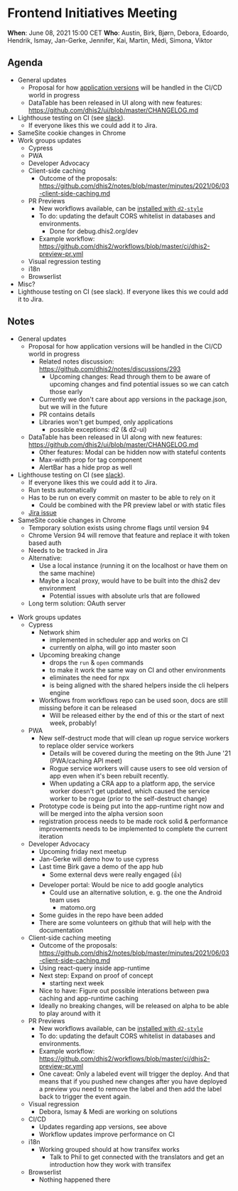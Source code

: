 # Frontend Initiatives Meeting

**When**: June 08, 2021 15:00 CET **Who**: Austin, Birk, Bjørn, Debora,
Edoardo, Hendrik, Ismay, Jan-Gerke, Jennifer, Kai, Martin, Médi, Simona, Viktor

## Agenda

- General updates
  - Proposal for how [application
    versions](https://github.com/dhis2/notes/discussions/293) will be handled
    in the CI/CD world in progress
  - DataTable has been released in UI along with new features:
    https://github.com/dhis2/ui/blob/master/CHANGELOG.md
- Lighthouse testing on CI (see
  [slack](https://dhis2.slack.com/archives/C0BP0RABF/p1623050297078300)).
  - If everyone likes this we could add it to Jira.
- SameSite cookie changes in Chrome
- Work groups updates
  - Cypress
  - PWA
  - Developer Advocacy
  - Client-side caching
    - Outcome of the proposals:
      https://github.com/dhis2/notes/blob/master/minutes/2021/06/03-client-side-caching.md
  - PR Previews
    - New workflows available, can be [installed with
      `d2-style`](https://dhis2.slack.com/archives/C0BP0RABF/p1622810229070700) 
    - To do: updating the default CORS whitelist in databases and environments.
      - Done for debug.dhis2.org/dev
    - Example workflow:
      https://github.com/dhis2/workflows/blob/master/ci/dhis2-preview-pr.yml
  - Visual regression testing
  - i18n
  - Browserlist
- Misc?
- Lighthouse testing on CI (see slack). If everyone likes this we could add it
  to Jira.

## Notes

* General updates
  * Proposal for how application versions will be handled in the CI/CD world in
    progress
    * Related notes discussion: https://github.com/dhis2/notes/discussions/293
      * Upcoming changes: Read through them to be aware of upcoming changes and
      find potential issues so we can catch those early
    * Currently we don't care about app versions in the package.json, but we
      will in the future
    * PR contains details
    * Libraries won't get bumped, only applications
      * possible exceptions: d2 (& d2-ui)
  * DataTable has been released in UI along with new features:
    https://github.com/dhis2/ui/blob/master/CHANGELOG.md
    * Other features: Modal can be hidden now with stateful contents
    * Max-width prop for tag component
    * AlertBar has a hide prop as well
* Lighthouse testing on CI (see
  [slack](https://dhis2.slack.com/archives/C0BP0RABF/p1623050297078300)).
  * If everyone likes this we could add it to Jira.
  * Run tests automatically
  * Has to be run on every commit on master to be able to rely on it
    * Could be combined with the PR preview label or with static files
  * [Jira issue](https://jira.dhis2.org/browse/DEVOPS-61)
* SameSite cookie changes in Chrome
  * Temporary solution exists using chrome flags until version 94
  * Chrome Version 94 will remove that feature and replace it with token based
    auth
  * Needs to be tracked in Jira
  * Alternative:
    * Use a local instance (running it on the localhost or have them on the
      same machine)
    * Maybe a local proxy, would have to be built into the dhis2 dev
      environment
      * Potential issues with absolute urls that are followed
  * Long term solution: OAuth server
- Work groups updates
  * Cypress
    * Network shim
      * implemented in scheduler app and works on CI
      * currently on alpha, will go into master soon
    * Upcoming breaking change
      * drops the `run` & `open` commands
      * to make it work the same way on CI and other environments
      * eliminates the need for npx
      * is being aligned with the shared helpers inside the cli helpers engine
    * Workflows from workflows repo can be used soon, docs are still missing
      before it can be released
      * Will be released either by the end of this or the start of next week,
        probably!
  * PWA
    * New self-destruct mode that will clean up rogue service workers to
      replace older service workers
      * Details will be covered during the meeting on the 9th June '21
        (PWA/caching API meet)
      * Rogue service workers will cause users to see old version of app even
        when it's been rebuilt recently.
      * When updating a CRA app to a platform app, the service worker doesn't
        get updated, which caused the service worker to be rogue (prior to the
        self-destruct change)
    * Prototype code is being put into the app-runtime right now and will be
      merged into the alpha version soon
    * registration process needs to be made rock solid & performance
      improvements needs to be implemented to complete the current iteration
  * Developer Advocacy
    * Upcoming friday next meetup
    * Jan-Gerke will demo how to use cypress
    * Last time Birk gave a demo of the app hub
      * Some external devs were really engaged (:thumbsup:)
    * Developer portal: Would be nice to add google analytics
      * Could use an alternative solution, e. g. the one the Android team uses
        * matomo.org
    * Some guides in the repo have been added
    * There are some volunteers on github that will help with the documentation
  * Client-side caching meeting
    * Outcome of the proposals:
      https://github.com/dhis2/notes/blob/master/minutes/2021/06/03-client-side-caching.md
    * Using react-query inside app-runtime
    * Next step: Expand on proof of concept
      * starting next week
    * Nice to have: Figure out possible interations between pwa caching and
      app-runtime caching
    * Ideally no breaking changes, will be released on alpha to be able to play
      around with it
  * PR Previews
    * New workflows available, can be [installed with
      `d2-style`](https://dhis2.slack.com/archives/C0BP0RABF/p1622810229070700) 
    * To do: updating the default CORS whitelist in databases and environments.
    * Example workflow:
      https://github.com/dhis2/workflows/blob/master/ci/dhis2-preview-pr.yml
    * One caveat: Only a labeled event will trigger the deploy. And that means
      that if you pushed new changes after you have deployed a preview you need
      to remove the label and then add the label back to trigger the event
      again.
  * Visual regression
    * Debora, Ismay & Medi are working on solutions
  * CI/CD
    * Updates regarding app versions, see above
    * Workflow updates improve performance on CI
  * i18n
    * Working grouped should at how transifex works
      * Talk to Phil to get connected with the translators and get an
        introduction how they work with transifex
  * Browserlist
    * Nothing happened there
